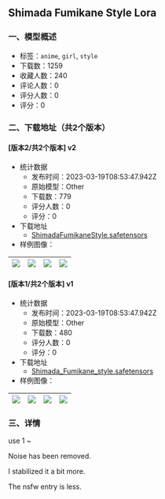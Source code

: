 ## Shimada Fumikane Style Lora
### 一、模型概述

- 标签：`anime`, `girl`, `style`
- 下载数：1259
- 收藏人数：240
- 评论人数：0
- 评分人数：0
- 评分：0

### 二、下载地址（共2个版本）

#### [版本2/共2个版本] v2

- 统计数据
  - 发布时间：2023-03-19T08:53:47.942Z
  - 原始模型：Other
  - 下载数：779
  - 评分人数：0
  - 评分：0
- 下载地址
  - [ShimadaFumikaneStyle.safetensors](https://civitai.com/api/download/models/25541)
- 样例图像：

| <img src="https://image.civitai.com/xG1nkqKTMzGDvpLrqFT7WA/5f0648c1-ca3d-48d7-0d8f-f342e5e47000/width=450/280460.jpeg" /> | <img src="https://image.civitai.com/xG1nkqKTMzGDvpLrqFT7WA/b4ec6763-4f0d-4e09-f80e-6a6c2041b600/width=450/280459.jpeg" /> | <img src="https://image.civitai.com/xG1nkqKTMzGDvpLrqFT7WA/7aca24cd-2185-4590-53e9-f9792a30e600/width=450/280467.jpeg" /> | <img src="https://image.civitai.com/xG1nkqKTMzGDvpLrqFT7WA/6d3386ae-2841-4828-69d4-5edb8f63f900/width=450/280466.jpeg" /> |
| ---- | ---- | ---- | ---- |

#### [版本1/共2个版本] v1

- 统计数据
  - 发布时间：2023-03-19T08:53:47.942Z
  - 原始模型：Other
  - 下载数：480
  - 评分人数：0
  - 评分：0
- 下载地址
  - [Shimada_Fumikane_style.safetensors](https://civitai.com/api/download/models/19425)
- 样例图像：

| <img src="https://image.civitai.com/xG1nkqKTMzGDvpLrqFT7WA/bd102ad3-4ffb-4587-cff2-ae5ea9651800/width=450/203799.jpeg" /> | <img src="https://image.civitai.com/xG1nkqKTMzGDvpLrqFT7WA/4738bd3f-ebcc-4e4d-c5f5-300e96cf1c00/width=450/203795.jpeg" /> | <img src="https://image.civitai.com/xG1nkqKTMzGDvpLrqFT7WA/b200fc26-a525-4439-0ac3-74498a491d00/width=450/203800.jpeg" /> | <img src="https://image.civitai.com/xG1nkqKTMzGDvpLrqFT7WA/959b2afa-ae88-492f-ece8-a3f5f3bab800/width=450/203801.jpeg" /> |
| ---- | ---- | ---- | ---- |


### 三、详情
<p>use 1 ~</p><p>Noise has been removed.</p><p>I stabilized it a bit more.</p><p>The nsfw entry is less.</p><p></p><p></p><p></p><p></p>